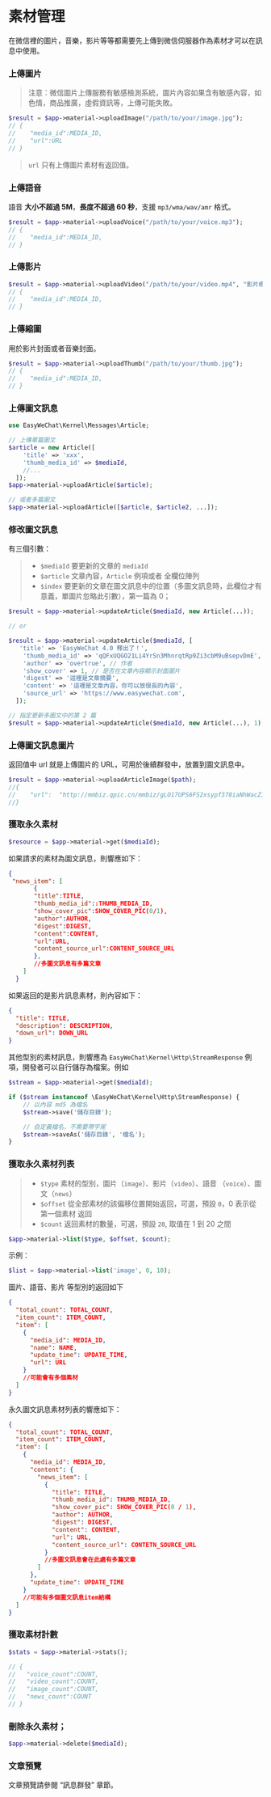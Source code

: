 # 素材管理

在微信裡的圖片，音樂，影片等等都需要先上傳到微信伺服器作為素材才可以在訊息中使用。

### 上傳圖片

> 注意：微信圖片上傳服務有敏感檢測系統，圖片內容如果含有敏感內容，如色情，商品推廣，虛假資訊等，上傳可能失敗。

```php
$result = $app->material->uploadImage("/path/to/your/image.jpg");
// {
//    "media_id":MEDIA_ID,
//    "url":URL
// }
```

> `url` 只有上傳圖片素材有返回值。

### 上傳語音

語音 **大小不超過 5M**，**長度不超過 60 秒**，支援 `mp3/wma/wav/amr` 格式。

```php
$result = $app->material->uploadVoice("/path/to/your/voice.mp3");
// {
//    "media_id":MEDIA_ID,
// }
```

### 上傳影片

```php
$result = $app->material->uploadVideo("/path/to/your/video.mp4", "影片標題", "影片描述");
// {
//    "media_id":MEDIA_ID,
// }
```

### 上傳縮圖

用於影片封面或者音樂封面。

```php
$result = $app->material->uploadThumb("/path/to/your/thumb.jpg");
// {
//    "media_id":MEDIA_ID,
// }
```

### 上傳圖文訊息

```php
use EasyWeChat\Kernel\Messages\Article;

// 上傳單篇圖文
$article = new Article([
    'title' => 'xxx',
    'thumb_media_id' => $mediaId,
    //...
  ]);
$app->material->uploadArticle($article);

// 或者多篇圖文
$app->material->uploadArticle([$article, $article2, ...]);
```

### 修改圖文訊息

有三個引數：

> - `$mediaId` 要更新的文章的 `mediaId`
> - `$article` 文章內容，`Article` 例項或者 全欄位陣列
> - `$index` 要更新的文章在圖文訊息中的位置（多圖文訊息時，此欄位才有意義，單圖片忽略此引數），第一篇為 0；

```php
$result = $app->material->updateArticle($mediaId, new Article(...));

// or

$result = $app->material->updateArticle($mediaId, [
   'title' => 'EasyWeChat 4.0 釋出了！',
    'thumb_media_id' => 'qQFxUQGO21Li4YrSn3MhnrqtRp9Zi3cbM9uBsepvDmE', // 封面圖片 mediaId
    'author' => 'overtrue', // 作者
    'show_cover' => 1, // 是否在文章內容顯示封面圖片
    'digest' => '這裡是文章摘要',
    'content' => '這裡是文章內容，你可以放很長的內容',
    'source_url' => 'https://www.easywechat.com',
  ]);

// 指定更新多圖文中的第 2 篇
$result = $app->material->updateArticle($mediaId, new Article(...), 1); // 第 2 篇
```

### 上傳圖文訊息圖片

返回值中 url 就是上傳圖片的 URL，可用於後續群發中，放置到圖文訊息中。

```php
$result = $app->material->uploadArticleImage($path);
//{
//    "url":  "http://mmbiz.qpic.cn/mmbiz/gLO17UPS6FS2xsypf378iaNhWacZ1G1UplZYWEYfwvuU6Ont96b1roYsCNFwaRrSaKTPCUdBK9DgEHicsKwWCBRQ/0"
//}
```

### 獲取永久素材

```php
$resource = $app->material->get($mediaId);
```

如果請求的素材為圖文訊息，則響應如下：

```json
{
 "news_item": [
       {
       "title":TITLE,
       "thumb_media_id"::THUMB_MEDIA_ID,
       "show_cover_pic":SHOW_COVER_PIC(0/1),
       "author":AUTHOR,
       "digest":DIGEST,
       "content":CONTENT,
       "url":URL,
       "content_source_url":CONTENT_SOURCE_URL
       },
       //多圖文訊息有多篇文章
    ]
  }
```

如果返回的是影片訊息素材，則內容如下：

```json
{
  "title": TITLE,
  "description": DESCRIPTION,
  "down_url": DOWN_URL
}
```

其他型別的素材訊息，則響應為 `EasyWeChat\Kernel\Http\StreamResponse` 例項，開發者可以自行儲存為檔案。例如

```php
$stream = $app->material->get($mediaId);

if ($stream instanceof \EasyWeChat\Kernel\Http\StreamResponse) {
    // 以內容 md5 為檔名
    $stream->save('儲存目錄');

    // 自定義檔名，不需要帶字尾
    $stream->saveAs('儲存目錄', '檔名');
}
```

### 獲取永久素材列表

> - `$type` 素材的型別，圖片（`image`）、影片（`video`）、語音 （`voice`）、圖文（`news`）
> - `$offset` 從全部素材的該偏移位置開始返回，可選，預設 `0`，0 表示從第一個素材 返回
> - `$count` 返回素材的數量，可選，預設 `20`, 取值在 1 到 20 之間

```php
$app->material->list($type, $offset, $count);
```

示例：

```php
$list = $app->material->list('image', 0, 10);
```

圖片、語音、影片 等型別的返回如下

```json
{
  "total_count": TOTAL_COUNT,
  "item_count": ITEM_COUNT,
  "item": [
    {
      "media_id": MEDIA_ID,
      "name": NAME,
      "update_time": UPDATE_TIME,
      "url": URL
    }
    //可能會有多個素材
  ]
}
```

永久圖文訊息素材列表的響應如下：

```json
{
  "total_count": TOTAL_COUNT,
  "item_count": ITEM_COUNT,
  "item": [
    {
      "media_id": MEDIA_ID,
      "content": {
        "news_item": [
          {
            "title": TITLE,
            "thumb_media_id": THUMB_MEDIA_ID,
            "show_cover_pic": SHOW_COVER_PIC(0 / 1),
            "author": AUTHOR,
            "digest": DIGEST,
            "content": CONTENT,
            "url": URL,
            "content_source_url": CONTETN_SOURCE_URL
          }
          //多圖文訊息會在此處有多篇文章
        ]
      },
      "update_time": UPDATE_TIME
    }
    //可能有多個圖文訊息item結構
  ]
}
```

### 獲取素材計數

```php
$stats = $app->material->stats();

// {
//   "voice_count":COUNT,
//   "video_count":COUNT,
//   "image_count":COUNT,
//   "news_count":COUNT
// }
```

### 刪除永久素材；

```php
$app->material->delete($mediaId);
```

### 文章預覽

文章預覽請參閱 “訊息群發” 章節。
